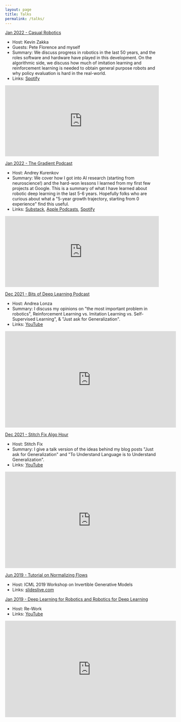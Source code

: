 ```yaml
---
layout: page
title: Talks
permalink: /talks/
---
```


<ins>Jan 2022 - Casual Robotics</ins>

- Host: Kevin Zakka
- Guests: Pete Florence and myself
- Summary: We discuss progress in robotics in the last 50 years, and the roles software and hardware have played in this development. On the algorithmic side, we discuss how much of imitation learning and reinforcement learning is needed to obtain general purpose robots and why policy evaluation is hard in the real-world.
- Links: [Spotify](https://open.spotify.com/episode/50d9KBACSh0UyxOiiyhoQO?si=-mXZNXulQmuGwhFbqY2ynw)

<iframe src="https://open.spotify.com/embed/episode/50d9KBACSh0UyxOiiyhoQO?utm_source=generator&theme=0" width="100%" height="232" frameBorder="0" allowfullscreen="" allow="autoplay; clipboard-write; encrypted-media; fullscreen; picture-in-picture"></iframe>

<ins>Jan 2022 - The Gradient Podcast</ins>
- Host: Andrey Kurenkov
- Summary: We cover how I got into AI research (starting from neuroscience!) and the hard-won lessons I learned from my first few projects at Google. This is a summary of what I have learned about robotic deep learning in the last 5-6 years. Hopefully folks who are curious about what a "5-year growth trajectory, starting from 0 experience" find this useful.
- Links: [Substack](https://thegradientpub.substack.com/p/eric-jang-on-robots-learning-at-google), [Apple Podcasts](https://podcasts.apple.com/us/podcast/eric-jang-on-robots-learning-at-google-and/id1569777340?i=1000547286395), [Spotify](https://open.spotify.com/episode/2TNO8PBID0g1pyWf4GSrrM?si=CD9UfftWQj-g3GrceJv5KQ)

<iframe src="https://open.spotify.com/embed/episode/2TNO8PBID0g1pyWf4GSrrM?utm_source=generator" width="100%" height="232" frameBorder="0" allowfullscreen="" allow="autoplay; clipboard-write; encrypted-media; fullscreen; picture-in-picture"></iframe>

<ins>Dec 2021 - Bits of Deep Learning Podcast</ins>
- Host: Andrea Lonza
- Summary: I discuss my opinions on "the most important problem in robotics", Reinforcement Learning vs. Imitation Learning vs. Self-Supervised Learning", & "Just ask for Generalization". 
- Links: [YouTube](https://youtu.be/u1HWd0_5X5w)

<iframe width="560" height="315" src="https://www.youtube.com/embed/u1HWd0_5X5w" title="YouTube video player" frameborder="0" allow="accelerometer; autoplay; clipboard-write; encrypted-media; gyroscope; picture-in-picture" allowfullscreen></iframe>

<ins>Dec 2021 - Stitch Fix Algo Hour</ins>
- Host: Stitch Fix
- Summary: I give a talk version of the ideas behind my blog posts "Just ask for Generalization" and "To Understand Language is to Understand Generalization".
- Links: [YouTube](https://www.youtube.com/embed/NOZNzUGqaXw)

<iframe width="560" height="315" src="https://www.youtube.com/embed/NOZNzUGqaXw" title="YouTube video player" frameborder="0" allow="accelerometer; autoplay; clipboard-write; encrypted-media; gyroscope; picture-in-picture" allowfullscreen></iframe>

<ins>Jun 2019 - Tutorial on Normalizing Flows</ins>
- Host: ICML 2019 Workshop on Invertible Generative Models
- Links: [slideslive.com](https://slideslive.com/38917907/tutorial-on-normalizing-flows)

<div id="presentation-embed-38917907"></div>
<script src='https://slideslive.com/embed_presentation.js'></script>
<script>
    embed = new SlidesLiveEmbed('presentation-embed-38917907', {
        presentationId: '38917907',
        autoPlay: false, // change to true to autoplay the embedded presentation
        verticalEnabled: true
    });
</script>


<ins>Jan 2019 - Deep Learning for Robotics and Robotics for Deep Learning</ins>
- Host: Re-Work
- Links: [YouTube](https://youtu.be/o6Kwij0OkP4)

<iframe width="560" height="315" src="https://www.youtube.com/embed/o6Kwij0OkP4" title="YouTube video player" frameborder="0" allow="accelerometer; autoplay; clipboard-write; encrypted-media; gyroscope; picture-in-picture" allowfullscreen></iframe>